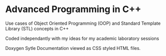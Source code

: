 # Advanced Programming in C++

Use cases of Object Oriented Programming (OOP) and Standard Template Library (STL) concepts in C++ </br>

Coded independantly with my ideas for my academic laboratory sessions

Doxygen Sytle Documentation viewed as CSS styled HTML files.
